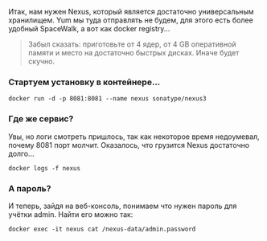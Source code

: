 Итак, нам нужен Nexus, который является достаточно универсальным хранилищем. Yum мы туда отправлять не будем, для этого есть более удобный SpaceWalk, а вот как docker registry...

>Забыл сказать: приготовьте от 4 ядер, от 4 GB оперативной памяти и место на достаточно быстрых дисках. Иначе будет скучно.

### Стартуем установку в контейнере...
```
docker run -d -p 8081:8081 --name nexus sonatype/nexus3
```

### Где же сервис?

Увы, но логи смотреть пришлось, так как некоторое время недоумевал, почему 8081 порт молчит. Оказалось, что грузится Nexus достаточно долго...
```
docker logs -f nexus
```

### А пароль?

И теперь, зайдя на веб-консоль, понимаем что нужен пароль для учётки admin. Найти его можно так:
```
docker exec -it nexus cat /nexus-data/admin.password
```
